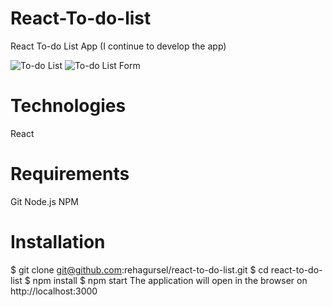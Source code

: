 # React-To-do-list
React To-do List App (I continue to develop the app)


![To-do List](https://res.cloudinary.com/di3ejxszt/image/upload/v1646998789/Portfolio/react-to-do-list/to-do-list_preview_aaozqk.png)
![To-do List Form](https://res.cloudinary.com/di3ejxszt/image/upload/v1646998784/Portfolio/react-to-do-list/to-do-list-itemForm_epszyu.png)

# Technologies

React

# Requirements

Git
Node.js
NPM

# Installation
$ git clone git@github.com:rehagursel/react-to-do-list.git
$ cd react-to-do-list
$ npm install
$ npm start
The application will open in the browser on http://localhost:3000